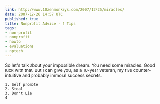 ```yaml
---
link: http://www.10zenmonkeys.com/2007/12/25/miracles/
date: 2007-12-26 14:57 UTC
published: true
title: Nonprofit Advice - 5 Tips
tags:
- non-profit
- nonprofit
- howto
- evaluations
- nptech
---
```


So let's talk about your impossible dream. You need some miracles. Good luck with that. But I can give you, as a 10-year veteran, my five counter-intuitive and probably immoral success secrets.

    1. Self promote
    2. Steal
    3. Don't Lie
    4
